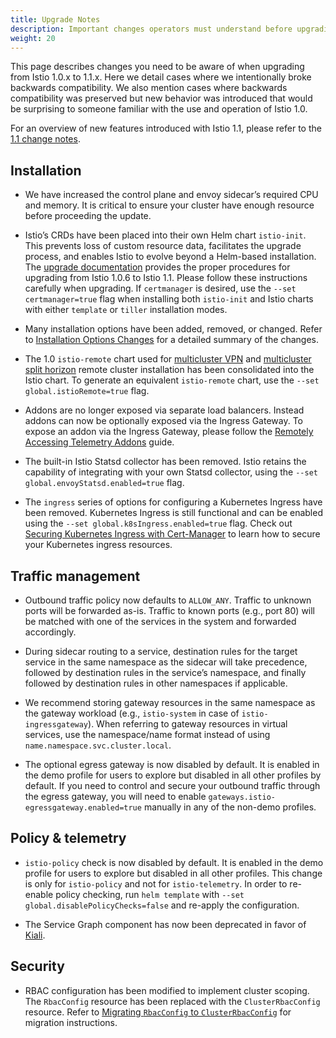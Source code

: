```yaml
---
title: Upgrade Notes
description: Important changes operators must understand before upgrading to Istio 1.1.
weight: 20
---
```


This page describes changes you need to be aware of when upgrading from Istio 1.0.x to 1.1.x.  Here we detail cases where we intentionally broke backwards compatibility.  We also mention cases where backwards compatibility was preserved but new behavior was introduced that would be surprising to someone familiar with the use and operation of Istio 1.0.

For an overview of new features introduced with Istio 1.1, please refer to the [1.1 change notes](/news/releases/1.1.x/announcing-1.1/change-notes/).

## Installation

- We have increased the control plane and envoy sidecar’s required CPU and memory.  It is critical to ensure your cluster have enough resource before proceeding
the update.

- Istio’s CRDs have been placed into their own Helm chart `istio-init`.  This prevents loss of custom resource data, facilitates the upgrade process, and enables
Istio to evolve beyond a Helm-based installation.  The [upgrade documentation](/pt-br/docs/setup/upgrade/) provides the proper procedures for upgrading
from Istio 1.0.6 to Istio 1.1.  Please follow these instructions carefully when upgrading.  If `certmanager` is desired, use the `--set certmanager=true` flag
when installing both `istio-init` and Istio charts with either `template` or `tiller` installation modes.

- Many installation options have been added, removed, or changed. Refer to [Installation Options Changes](/news/releases/1.1.x/announcing-1.1/helm-changes/) for a detailed
summary of the changes.

- The 1.0 `istio-remote` chart used for [multicluster VPN](https://archive.istio.io/v1.1/docs/setup/kubernetes/install/multicluster/vpn/) and
[multicluster split horizon](https://archive.istio.io/v1.1/docs/examples/multicluster/split-horizon-eds/) remote cluster
installation has been consolidated into the Istio chart. To generate an equivalent `istio-remote` chart, use the `--set global.istioRemote=true` flag.

- Addons are no longer exposed via separate load balancers.  Instead addons can now be optionally exposed via the Ingress Gateway.  To expose an addon via the
Ingress Gateway, please follow the [Remotely Accessing Telemetry Addons](/pt-br/docs/tasks/observability/gateways/) guide.

- The built-in Istio Statsd collector has been removed. Istio retains the capability of integrating with your own Statsd collector, using the
`--set global.envoyStatsd.enabled=true` flag.

- The `ingress` series of options for configuring a Kubernetes Ingress have been removed.  Kubernetes Ingress is still functional and can be enabled using the
`--set global.k8sIngress.enabled=true` flag.  Check out [Securing Kubernetes Ingress with Cert-Manager](/pt-br/docs/ops/integrations/certmanager/)
to learn how to secure your Kubernetes ingress resources.

## Traffic management

- Outbound traffic policy now defaults to `ALLOW_ANY`.  Traffic to unknown ports will be forwarded as-is. Traffic to known ports (e.g., port 80) will be matched
with one of the services in the system and forwarded accordingly.

- During sidecar routing to a service, destination rules for the target service in the same namespace as the sidecar will take precedence, followed by destination
rules in the service’s namespace, and finally followed by destination rules in other namespaces if applicable.

- We recommend storing gateway resources in the same namespace as the gateway workload (e.g., `istio-system` in case of `istio-ingressgateway`).  When referring
to gateway resources in virtual services, use the namespace/name format instead of using `name.namespace.svc.cluster.local`.

- The optional egress gateway is now disabled by default.  It is enabled in the demo profile for users to explore but disabled in all other profiles by default.
If you need to control and secure your outbound traffic through the egress gateway, you will need to enable `gateways.istio-egressgateway.enabled=true` manually
in any of the non-demo profiles.

## Policy & telemetry

- `istio-policy` check is now disabled by default.  It is enabled in the demo profile for users to explore but disabled in all other profiles.  This change is
only for `istio-policy` and not for `istio-telemetry`.  In order to re-enable policy checking, run `helm template` with `--set global.disablePolicyChecks=false`
and re-apply the configuration.

- The Service Graph component has now been deprecated in favor of [Kiali](https://www.kiali.io/).

## Security

- RBAC configuration has been modified to implement cluster scoping.  The `RbacConfig` resource has been replaced with the `ClusterRbacConfig` resource. Refer
to [Migrating `RbacConfig` to `ClusterRbacConfig`](https://archive.istio.io/v1.1/docs/setup/kubernetes/upgrade/steps/#migrating-from-rbacconfig-to-clusterrbacconfig) for migration instructions.
